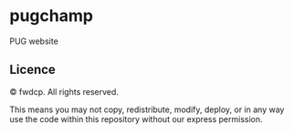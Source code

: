 # pugchamp
PUG website

## Licence
© fwdcp. All rights reserved.

This means you may not copy, redistribute, modify, deploy, or in any way use the code within this repository without our express permission.
